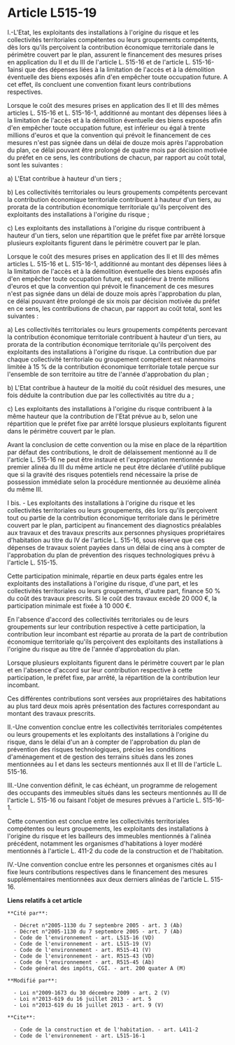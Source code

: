 # Article L515-19

I.-L'Etat, les exploitants des installations à l'origine du risque et les collectivités territoriales compétentes ou leurs
groupements compétents, dès lors qu'ils perçoivent la contribution économique territoriale dans le périmètre couvert par le
plan, assurent le financement des mesures prises en application du II et du III de l'article L. 515-16 et de l'article L.
515-16-1ainsi que des dépenses liées à la limitation de l'accès et à la démolition éventuelle des biens exposés afin d'en
empêcher toute occupation future. A cet effet, ils concluent une convention fixant leurs contributions respectives. 

Lorsque le coût des mesures prises en application des II et III des mêmes articles L. 515-16 et L. 515-16-1, additionné au
montant des dépenses liées à la limitation de l'accès et à la démolition éventuelle des biens exposés afin d'en empêcher
toute occupation future, est inférieur ou égal à trente millions d'euros et que la convention qui prévoit le financement de
ces mesures n'est pas signée dans un délai de douze mois après l'approbation du plan, ce délai pouvant être prolongé de
quatre mois par décision motivée du préfet en ce sens, les contributions de chacun, par rapport au coût total, sont les
suivantes : 

a) L'Etat contribue à hauteur d'un tiers ; 

b) Les collectivités territoriales ou leurs groupements compétents percevant la contribution économique territoriale
contribuent à hauteur d'un tiers, au prorata de la contribution économique territoriale qu'ils perçoivent des exploitants des
installations à l'origine du risque ; 

c) Les exploitants des installations à l'origine du risque contribuent à hauteur d'un tiers, selon une répartition que le
préfet fixe par arrêté lorsque plusieurs exploitants figurent dans le périmètre couvert par le plan. 

Lorsque le coût des mesures prises en application des II et III des mêmes articles L. 515-16 et L. 515-16-1, additionné au
montant des dépenses liées à la limitation de l'accès et à la démolition éventuelle des biens exposés afin d'en empêcher
toute occupation future, est supérieur à trente millions d'euros et que la convention qui prévoit le financement de ces
mesures n'est pas signée dans un délai de douze mois après l'approbation du plan, ce délai pouvant être prolongé de six mois
par décision motivée du préfet en ce sens, les contributions de chacun, par rapport au coût total, sont les suivantes : 

a) Les collectivités territoriales ou leurs groupements compétents percevant la contribution économique territoriale
contribuent à hauteur d'un tiers, au prorata de la contribution économique territoriale qu'ils perçoivent des exploitants des
installations à l'origine du risque. La contribution due par chaque collectivité territoriale ou groupement compétent est
néanmoins limitée à 15 % de la contribution économique territoriale totale perçue sur l'ensemble de son territoire au titre
de l'année d'approbation du plan ; 

b) L'Etat contribue à hauteur de la moitié du coût résiduel des mesures, une fois déduite la contribution due par les
collectivités au titre du a ; 

c) Les exploitants des installations à l'origine du risque contribuent à la même hauteur que la contribution de l'Etat prévue
au b, selon une répartition que le préfet fixe par arrêté lorsque plusieurs exploitants figurent dans le périmètre couvert
par le plan. 

Avant la conclusion de cette convention ou la mise en place de la répartition par défaut des contributions, le droit de
délaissement mentionné au II de l'article L. 515-16 ne peut être instauré et l'expropriation mentionnée au premier alinéa du
III du même article ne peut être déclarée d'utilité publique que si la gravité des risques potentiels rend nécessaire la
prise de possession immédiate selon la procédure mentionnée au deuxième alinéa du même III.

I bis. - Les exploitants des installations à l'origine du risque et les collectivités territoriales ou leurs groupements, dès
lors qu'ils perçoivent tout ou partie de la contribution économique territoriale dans le périmètre couvert par le plan,
participent au financement des diagnostics préalables aux travaux et des travaux prescrits aux personnes physiques
propriétaires d'habitation au titre du IV de l'article L. 515-16, sous réserve que ces dépenses de travaux soient payées dans
un délai de cinq ans à compter de l'approbation du plan de prévention des risques technologiques prévu à l'article L.
515-15. 

Cette participation minimale, répartie en deux parts égales entre les exploitants des installations à l'origine du risque,
d'une part, et les collectivités territoriales ou leurs groupements, d'autre part, finance 50 % du coût des travaux
prescrits. Si le coût des travaux excède 20 000 €, la participation minimale est fixée à 10 000 €. 

En l'absence d'accord des collectivités territoriales ou de leurs groupements sur leur contribution respective à cette
participation, la contribution leur incombant est répartie au prorata de la part de contribution économique territoriale
qu'ils perçoivent des exploitants des installations à l'origine du risque au titre de l'année d'approbation du plan. 

Lorsque plusieurs exploitants figurent dans le périmètre couvert par le plan et en l'absence d'accord sur leur contribution
respective à cette participation, le préfet fixe, par arrêté, la répartition de la contribution leur incombant. 

Ces différentes contributions sont versées aux propriétaires des habitations au plus tard deux mois après présentation des
factures correspondant au montant des travaux prescrits. 

II.-Une convention conclue entre les collectivités territoriales compétentes ou leurs groupements et les exploitants des
installations à l'origine du risque, dans le délai d'un an à compter de l'approbation du plan de prévention des risques
technologiques, précise les conditions d'aménagement et de gestion des terrains situés dans les zones mentionnées au I et
dans les secteurs mentionnés aux II et III de l'article L. 515-16. 

III.-Une convention définit, le cas échéant, un programme de relogement des occupants des immeubles situés dans les secteurs
mentionnés au III de l'article L. 515-16 ou faisant l'objet de mesures prévues à l'article L. 515-16-1. 

Cette convention est conclue entre les collectivités territoriales compétentes ou leurs groupements, les exploitants des
installations à l'origine du risque et les bailleurs des immeubles mentionnés à l'alinéa précédent, notamment les organismes
d'habitations à loyer modéré mentionnés à l'article L. 411-2 du code de la construction et de l'habitation. 

IV.-Une convention conclue entre les personnes et organismes cités au I fixe leurs contributions respectives dans le
financement des mesures supplémentaires mentionnées aux deux derniers alinéas de l'article L. 515-16.

**Liens relatifs à cet article**

	**Cité par**:

	  - Décret n°2005-1130 du 7 septembre 2005 - art. 3 (Ab)
	  - Décret n°2005-1130 du 7 septembre 2005 - art. 7 (Ab)
	  - Code de l'environnement - art. L515-16 (VD)
	  - Code de l'environnement - art. L515-19 (V)
	  - Code de l'environnement - art. R515-41 (V)
	  - Code de l'environnement - art. R515-43 (VD)
	  - Code de l'environnement - art. R515-45 (Ab)
	  - Code général des impôts, CGI. - art. 200 quater A (M)

	**Modifié par**:

	  - Loi n°2009-1673 du 30 décembre 2009 - art. 2 (V)
	  - Loi n°2013-619 du 16 juillet 2013 - art. 5
	  - Loi n°2013-619 du 16 juillet 2013 - art. 9 (V)

	**Cite**:

	  - Code de la construction et de l'habitation. - art. L411-2
	  - Code de l'environnement - art. L515-16-1
